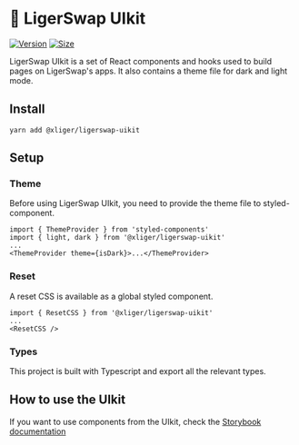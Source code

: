 # 🐯 LigerSwap UIkit

[![Version](https://img.shields.io/npm/v/@xliger/ligerswap-uikit)](https://www.npmjs.com/package/@xliger/ligerswap-uikit) [![Size](https://img.shields.io/bundlephobia/min/@xliger/ligerswap-uikit)](https://www.npmjs.com/package/@xliger/ligerswap-uikit)

LigerSwap UIkit is a set of React components and hooks used to build pages on LigerSwap's apps. It also contains a theme file for dark and light mode.

## Install

`yarn add @xliger/ligerswap-uikit`

## Setup

### Theme

Before using LigerSwap UIkit, you need to provide the theme file to styled-component.

```
import { ThemeProvider } from 'styled-components'
import { light, dark } from '@xliger/ligerswap-uikit'
...
<ThemeProvider theme={isDark}>...</ThemeProvider>
```

### Reset

A reset CSS is available as a global styled component.

```
import { ResetCSS } from '@xliger/ligerswap-uikit'
...
<ResetCSS />
```

### Types

This project is built with Typescript and export all the relevant types.

## How to use the UIkit

If you want to use components from the UIkit, check the [Storybook documentation](https://xliger.github.io/ligerswap-uikit/)
